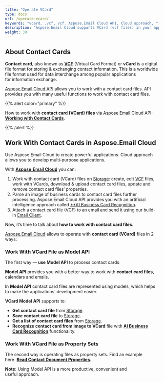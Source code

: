 ```yaml
---
title: "Operate VCard"
type: docs
url: /operate-vcard/
keywords: "vcard, .vcf, vcf, Aspose.Email Cloud API, Cloud approach, "
description: "Aspose.Email Cloud supports VCard (vcf files) in your applications. Change VCard format, import vcf to outlook, parse business card to VCard, work with vcf contacts."
weight: 30
---
```


## **About Contact Cards**
**Contact card**, also known as [**VCF**](https://wiki.fileformat.com/email/vcf/) (Virtual Card Format) or **vCard** is a digital file format for storing & exchanging contact information. This is a worldwide file format used for data interchange among popular applications for information exchange.

[Aspose.Email Cloud API](https://products.aspose.cloud/email/family) allows you to work with a contact card files. API provides you with many useful functions to work with contact card files. 

{{% alert color="primary" %}} 

How to work with **contact card (VCard) files** via Aspose.Email Cloud API: [**Working with Contact Cards**](/emailcloud/working-with-contact-cards/).

{{% /alert %}} 


## **Work With Contact Cards in Aspose.Email Cloud**
Use Aspose.Email Cloud to create powerful applications. Cloud approach allows you to develop multi-purpose applications.

With [**Aspose.Email Cloud**](https://products.aspose.cloud/email/family) you can:

1. Work with contact card (VCard) files on [Storage](https://dashboard.aspose.cloud/#/storages): create, edit [VCF](https://wiki.fileformat.com/email/vcf/) files, work with VCards, download & upload contact card files, update and remove contact card files’ properties.
1. Parse an image of business cards to contact card files further processing. Aspose.Email Cloud API provides you with an artificial intelligence approach called [**AI Business Card Recognition](https://wiki.lutsk.dynabic.com/Aspose%20Email/Aspose.Email%20for%20Cloud/Aspose.Email%20for%20Cloud%20-%20Documentation%20improvements/Getting%20started/1.%20Overview/1.%20Key%20features%20/BCR/)**.** 
1. Attach a contact card file ([VCF](https://wiki.fileformat.com/email/vcf/)) to an email and send it using our build-in [Email Client](/emailcloud/email-client/).



Now, it’s time to talk about **how to work with contact card files**.

[Aspose.Email Cloud](https://products.aspose.cloud/email/family) allows to operate with **contact card (VCard)** files in 2 ways:
### **Work With VCard File as Model API**
The first way — **use Model API** to process contact cards.

**Model API** provides you with a better way to work with **contact card files**, calendars and emails.

In **Model API** contact card files are represented using models, which helps to make the applications’ development easier.

**VCard Model API** supports to:

- **Get contact card file** from [Storage](https://dashboard.aspose.cloud/#/storages).
- **Save contact card file** to [Storage](https://dashboard.aspose.cloud/#/storages).
- **Get a list of contact card files** from [Storage](https://dashboard.aspose.cloud/#/storages).
- **Recognize contact card from image to VCard** file with [**AI Business Card Recognition**](https://wiki.lutsk.dynabic.com/Aspose%20Email/Aspose.Email%20for%20Cloud/Aspose.Email%20for%20Cloud%20-%20Documentation%20improvements/Getting%20started/1.%20Overview/1.%20Key%20features%20/BCR/) functionality.
### **Work With VCard File as Property Sets**
The second way is operating files as property sets. Find an example here: [**Read Contact Document Properties**](/emailcloud/read-contact-document-properties/).

**Note:** Using Model API is a more productive, convenient and useful approach.
